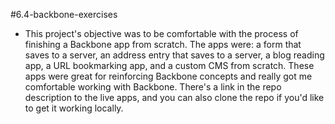 #6.4-backbone-exercises
* This project's objective was to be comfortable with the process of finishing a Backbone app from scratch. The apps were: a form that saves to a server, an address entry that saves to a server, a blog reading app, a URL bookmarking app, and a custom CMS from scratch. These apps were great for reinforcing Backbone concepts and really got me comfortable working with Backbone. There's a link in the repo description to the live apps, and you can also clone the repo if you'd like to get it working locally.
